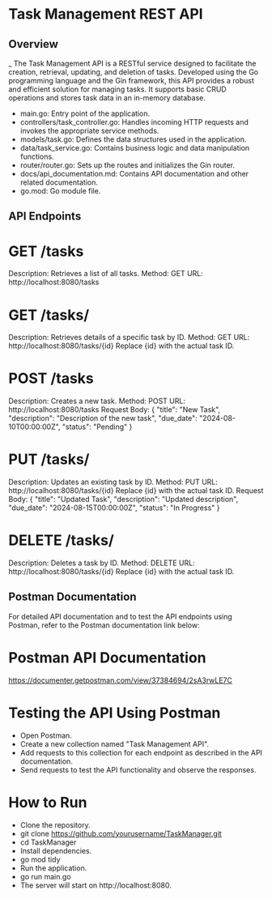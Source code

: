 # Task Management REST API

## Overview

_ The Task Management API is a RESTful service designed to facilitate the creation, retrieval, updating, and deletion of tasks. Developed using the Go programming language and the Gin framework, this API provides a robust and efficient solution for managing tasks. It supports basic CRUD operations and stores task data in an in-memory database.

* main.go: Entry point of the application.
* controllers/task_controller.go: Handles incoming HTTP requests and invokes the appropriate service methods.
* models/task.go: Defines the data structures used in the application.
* data/task_service.go: Contains business logic and data manipulation functions.
* router/router.go: Sets up the routes and initializes the Gin router.
* docs/api_documentation.md: Contains API documentation and other related documentation.
* go.mod: Go module file.

## API Endpoints

# GET /tasks
Description: Retrieves a list of all tasks.
Method: GET
URL: http://localhost:8080/tasks

# GET /tasks/
Description: Retrieves details of a specific task by ID.
Method: GET
URL: http://localhost:8080/tasks/{id}
Replace {id} with the actual task ID.

# POST /tasks
Description: Creates a new task.
Method: POST
URL: http://localhost:8080/tasks
Request Body:
{
  "title": "New Task",
  "description": "Description of the new task",
  "due_date": "2024-08-10T00:00:00Z",
  "status": "Pending"
}

# PUT /tasks/
Description: Updates an existing task by ID.
Method: PUT
URL: http://localhost:8080/tasks/{id}
Replace {id} with the actual task ID.
Request Body:
{
  "title": "Updated Task",
  "description": "Updated description",
  "due_date": "2024-08-15T00:00:00Z",
  "status": "In Progress"
}

# DELETE /tasks/
Description: Deletes a task by ID.
Method: DELETE
URL: http://localhost:8080/tasks/{id}
Replace {id} with the actual task ID.

## Postman Documentation
For detailed API documentation and to test the API endpoints using Postman, refer to the Postman documentation link below:
# Postman API Documentation
https://documenter.getpostman.com/view/37384694/2sA3rwLE7C

# Testing the API Using Postman
* Open Postman.
* Create a new collection named "Task Management API".
* Add requests to this collection for each endpoint as described in the API documentation.
* Send requests to test the API functionality and observe the responses.

# How to Run
* Clone the repository.
* git clone https://github.com/yourusername/TaskManager.git
* cd TaskManager
* Install dependencies.
* go mod tidy
* Run the application.
* go run main.go
* The server will start on http://localhost:8080.
